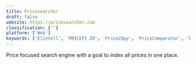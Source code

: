 ```yaml
---
title: Pricesearcher
draft: false 
website: https://pricesearcher.com
classification: ['']
platform: ['Web']
keywords: ['Elintell', 'PRICEFY.IO', 'Price2Spy', 'PriceComparator', 'PricingBot', 'Prisync']
---
```

Price focused search engine with a goal to index all prices in one place.